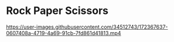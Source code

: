 # Rock Paper Scissors



https://user-images.githubusercontent.com/34512743/172367637-0607408a-4719-4a69-91cb-7fd861d41813.mp4

